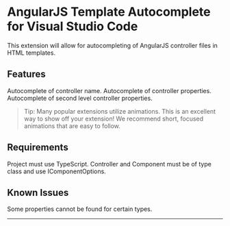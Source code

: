 # AngularJS Template Autocomplete for Visual Studio Code

This extension will allow for autocompleting of AngularJS controller files in HTML templates.

## Features

Autocomplete of controller name.
Autocomplete of controller properties.
Autocomplete of second level controller properties.

> Tip: Many popular extensions utilize animations. This is an excellent way to show off your extension! We recommend short, focused animations that are easy to follow.

## Requirements

Project must use TypeScript.
Controller and Component must be of type class and use IComponentOptions.

## Known Issues

Some properties cannot be found for certain types.

-----------------------------------------------------------------------------------------------------------